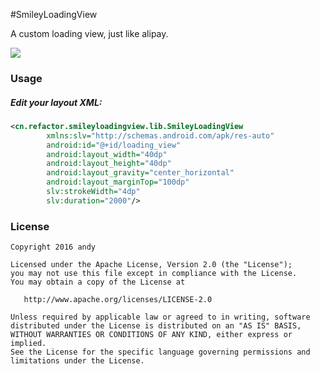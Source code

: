 #SmileyLoadingView

A custom loading view, just like alipay.

![](https://github.com/andyxialm/SmileyLoadingView/blob/master/art/screenshot.gif?raw=true)

### Usage
	
##### Edit your layout XML:

~~~ xml
<cn.refactor.smileyloadingview.lib.SmileyLoadingView
        xmlns:slv="http://schemas.android.com/apk/res-auto"
        android:id="@+id/loading_view"
        android:layout_width="40dp"
        android:layout_height="40dp"
        android:layout_gravity="center_horizontal"
        android:layout_marginTop="100dp"
        slv:strokeWidth="4dp"
        slv:duration="2000"/>
~~~

### License

    Copyright 2016 andy

    Licensed under the Apache License, Version 2.0 (the "License");
    you may not use this file except in compliance with the License.
    You may obtain a copy of the License at

       http://www.apache.org/licenses/LICENSE-2.0

    Unless required by applicable law or agreed to in writing, software
    distributed under the License is distributed on an "AS IS" BASIS,
    WITHOUT WARRANTIES OR CONDITIONS OF ANY KIND, either express or implied.
    See the License for the specific language governing permissions and
    limitations under the License.